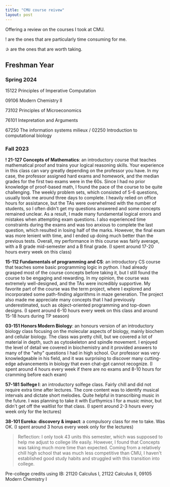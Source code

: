 ```yaml
---
title: "CMU course reivew"
layout: post
---
```


Offering a review on the courses I took at CMU.

! are the ones that are particularly time consuming for me.

✰ are the ones that are worth taking.

## Freshman Year

### Spring 2024 

15122 Principles of Imperative Computation 

09106 Modern Chemistry II

73102 Principles of Microeconomics

76101 Intepretation and Arguments

67250 The information systems milieux / 02250 Introduction to computational biology


### Fall 2023

**! 21-127 Concepts of Mathematics**: an introductory course that teaches mathematical proof and trains your logical reasoning skills. Your experience in this class can vary greatly depending on the professor you have. In my case, the professor assigned hard exams and homework, and the median grades for the first two exams were in the 60s. Since I had no prior knowledge of proof-based math, I found the pace of the course to be quite challenging. The weekly problem sets, which consisted of 5-6 questions, usually took me around three days to complete. I heavily relied on office hours for assistance, but the TAs were overwhelmed with the number of students, so I often didn't get my questions answered and some concepts remained unclear. As a result, I made many fundamental logical errors and mistakes when attempting exam questions. I also experienced time constraints during the exams and was too anxious to complete the last question, which resulted in losing half of the marks. However, the final exam was more lenient with time, and I ended up doing much better than the previous tests. Overall, my performance in this course was fairly average, with a B grade mid-semester and a B final grade.
(I spent around 17-20 hours every week on this class)

**15-112 Fundamentals of programming and CS**: an introductory CS course that teaches some basic programming logic in python. I had already grasped most of the course concepts before taking it, but I still found the course to be engaging and rewarding. In my opinion, the course was extremely well-designed, and the TAs were incredibly supportive. My favorite part of the course was the term project, where I explored and incorporated some path-finding algorithms in maze generation. The project also made me appreciate many concepts that I had previously underestimated, such as object-oriented programming and top-down designs.
(I spent around 6-10 hours every week on this class and around 15-18 hours during TP season)

**03-151 Honors Modern Biology**: an honours version of an introductory biology class focusing on the molecular aspects of biology, mainly biochem and cellular biology. The class was pretty chill, but we covered a lot of material in depth, such as cytoskeleton and spindle movement. I enjoyed the level of detail we covered in biochemistry and it provided answers to many of the "why" questions I had in high school. Our professor was very knowledgeable in his field, and it was surprising to discover many cutting-edge advancements in biology that even chat-gpt cannot recognize.
(I spent around 4 hours every week if there are no exams and 8-10 hours for cramming before each exam)

**57-181 Solfege I**: an introductory solfege class. Fairly chill and did not require extra time after lectures. The core content was to identify musical intervals and dictate short melodies. Quite helpful in transcribing music in the future. I was planning to take it with Eurthymics I for a music minor, but didn't get off the waitlist for that class.
(I spent around 2-3 hours every week only for the lectures)

**38-101 Eureka: discovery & impact**: a compulsory class for me to take. Was OK. 
(I spent around 3 horus every week only for the lectures)

> Reflection: I only took 43 units this semester, which was supposed to help me adjust to college life easily. However, I found that Concepts was taking much more time than expected. Coming from a relatively chill high school that was much less competitive than CMU, I haven't established good study habits and struggled with this transition into college. 

Pre-college credits using IB: 21120 Calculus I, 21122 Calculus II, 09105 Modern Chemistry I 
